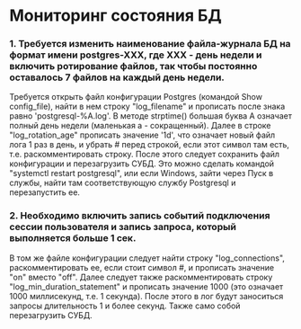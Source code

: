 # Мониторинг состояния БД

### 1. Требуется изменить наименование файла-журнала БД на формат имени postgres-XXX, где ХХХ - день недели и включить ротирование файлов, так чтобы постоянно оставалось 7 файлов на каждый день недели.

Требуется открыть файл конфигурации Postgres (командой Show config_file), найти в нем строку "log_filename" и прописать после знака равно 'postgresql-%A.log'. В методе strptime() большая буква А означает полный день недели (маленькая а - сокращенный). Далее в строке "log_rotation_age" прописать значение '1d', что означает новый файл лога 1 раз в день, и убрать # перед строкой, если этот символ там есть, т.е. раскомментировать строку.
После этого следует сохранить файл конфигурации и перезагрузить СУБД. Это можно сделать командой "systemctl restart postgresql", или если Windows, зайти через Пуск в службы, найти там соответствующую службу Postgresql и перезапустить ее.

### 2. Необходимо включить запись событий подключения сессии пользователя и запись запроса, который выполняется больше 1 сек.

В том же файле конфигурации следует найти строку "log_connections", раскомментировать ее, если стоит символ #, и прописать значение "on" вместо "off". Далее следует также раскомментировать строку "log_min_duration_statement" и прописать значение 1000 (это означает 1000 миллисекунд, т.е. 1 секунда). После этого в лог будут заноситься запросы длительность 1 и более секунд. Также само собой перезагрузить СУБД.
